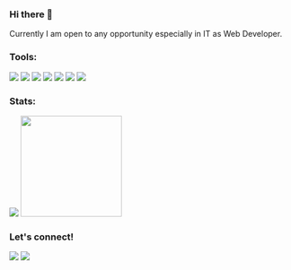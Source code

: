 ### Hi there 👋
Currently I am open to any opportunity especially in IT as Web Developer. 

### Tools:
<p>
    <img src="https://img.shields.io/badge/OS-Windows-brightgreen?&logo=windows" />
    <img src="https://img.shields.io/badge/Code-Laravel-red?&logo=laravel" />
    <img src="https://img.shields.io/badge/Code-Node.JS-success?&logo=node.js" />
      <img src="https://img.shields.io/badge/Code-ExpressJS-lightgrey?&logo=express" />
    <img src="https://img.shields.io/badge/Code-NestJs-red?&logo=nestjs" />
    <img src="https://img.shields.io/badge/Text%20Editor-Visual%20Studio%20Code-blue?&logo=visual%20studio%20code&logoColor=blue" />
    <img src="https://gpvc.arturio.dev/renoagisaputra" />
</p>

### Stats:

<p>
    <img src="https://github-readme-stats.vercel.app/api?username=renoagilsaputra&hide=contribs,prs&show_icons=true&hide_border=true&title_color=000" />
    <img src="https://github-readme-stats.vercel.app/api/top-langs/?username=renoagilsaputra&layout=compact" height=180 />
</p>

### Let's connect!
<p>
    <a href="https://www.instagram.com/renoas87/" target="blank"><img src="https://img.shields.io/badge/Instagram-%40renoas87-ff69b4?logo=instagram" /></a>
    <a href="https://www.facebook.com/renoagil.saputra/" target="blank"><img src="https://img.shields.io/badge/Facebook-renoagilsaputra-blue?logo=facebook" /></a>
</p>
<!--
**renoagilsaputra/renoagilsaputra** is a ✨ _special_ ✨ repository because its `README.md` (this file) appears on your GitHub profile.

Here are some ideas to get you started:

- 🔭 I’m currently working on ...
- 🌱 I’m currently learning ...
- 👯 I’m looking to collaborate on ...
- 🤔 I’m looking for help with ...
- 💬 Ask me about ...
- 📫 How to reach me: ...
- 😄 Pronouns: ...
- ⚡ Fun fact: ...
-->
